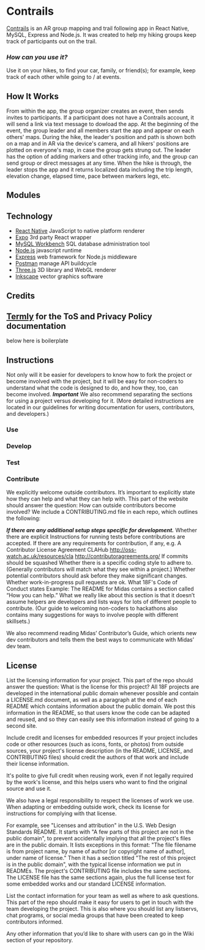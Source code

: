 # Contrails
[Contrails]() is an AR group mapping and trail following app in React Native, MySQL, Express and Node.js. It was created to help my hiking groups keep track of participants out on the trail. 

### *How can you use it?*
Use it on your hikes, to find your car, family, or friend(s); for example, keep track of each other while going to / at events.

## How It Works
From within the app, the group organizer creates an event, then sends invites to participants. If a participant does not have a Contrails account, it will send a link via text message to dowload the app. At the beginning of the event, the group leader and all members start the app and appear on each others' maps. During the hike, the leader's position and path is shown both on a map and in AR via the device's camera, and all hikers' positions are plotted on everyone's map, in case the group gets strung out. The leader has the option of adding markers and other tracking info, and the group can send group or direct messages at any time. When the hike is through, the leader stops the app and it returns localized data including the trip length, elevation change, elapsed time, pace between markers legs, etc. 

## Modules


## Technology
* [React Native](https://facebook.github.io/react-native/) JavaScript to native platform renderer
* [Expo](expo.com) 3rd party React wrapper
* [MySQL Workbench](https://www.mysql.com/products/workbench/) SQL database administration tool
* [Node.js](https://nodejs.org/en/) javascript runtime
* [Express](https://expressjs.com/) web framework for Node.js middleware
* [Postman](postman.io) manage API buildcycle
* [Three.js](https://www.npmjs.com/package/three) 3D library and WebGL renderer
* [Inkscape](https://inkscape.org/) vector graphics software

## Credits
[Termly](https://app.termly.io/dashboard/website/291545/terms-of-service) for the ToS and Privacy Policy documentation
------------------------------------------------------------------------------------
below here is boilerplate

## Instructions
Not only will it be easier for developers to know how to fork the project or become involved with the project, but it will be easy for non-coders to understand what the code is designed to do, and how they, too, can become involved. ***Important*** We also recommend separating the sections for using a project versus developing for it. (More detailed instructions are located in our guidelines for writing documentation for users, contributors, and developers.)
### Use
### Develop
### Test
### Contribute
We explicitly welcome outside contributors. It’s important to explicitly state how they can help and what they can help with. This part of the website should answer the question: How can outside contributors become involved? We include a CONTRIBUTING.md file in each repo, which outlines the following:

***If there are any additional setup steps specific for development.***
Whether there are explicit Instructions for running tests before contributions are accepted.
If there are any requirements for contribution, if any, e.g.
A Contributor License Agreement
CLAHub
http://oss-watch.ac.uk/resources/cla
http://contributoragreements.org/
If commits should be squashed
Whether there is a specific coding style to adhere to. (Generally contributors will match what they see within a project.)
Whether potential contributors should ask before they make significant changes.
Whether work-in-progress pull requests are ok.
What 18F's Code of Conduct states
Example: The README for Midas contains a section called “How you can help.” What we really like about this section is that it doesn’t assume helpers are developers and lists ways for lots of different people to contribute. (Our guide to welcoming non-coders to hackathons also contains many suggestions for ways to involve people with different skillsets.)

We also recommend reading Midas’ Contributor’s Guide, which orients new dev contributors and tells them the best ways to communicate with Midas’ dev team.


## License
List the licensing information for your project.
This part of the repo should answer the question: What is the license for this project? All 18F projects are developed in the international public domain whenever possible and contain a LICENSE.md document, as well as a paragraph at the end of each README which contains information about the public domain. We post this information in the README, so that users know the code can be adapted and reused, and so they can easily see this information instead of going to a second site.

Include credit and licenses for embedded resources
If your project includes code or other resources (such as icons, fonts, or photos) from outside sources, your project's license description (in the README, LICENSE, and CONTRIBUTING files) should credit the authors of that work and include their license information.

It's polite to give full credit when reusing work, even if not legally required by the work's license, and this helps users who want to find the original source and use it.

We also have a legal responsibility to respect the licenses of work we use. When adapting or embedding outside work, check its license for instructions for complying with that license.

For example, see "Licenses and attribution" in the U.S. Web Design Standards README. It starts with "A few parts of this project are not in the public domain", to prevent accidentally implying that all the project's files are in the public domain. It lists exceptions in this format: "The file filename is from project name, by name of author [or copyright name of author], under name of license." Then it has a section titled "The rest of this project is in the public domain", with the typical license information we put in READMEs. The project's CONTRIBUTING file includes the same sections. The LICENSE file has the same sections again, plus the full license text for some embedded works and our standard LICENSE information.

List the contact information for your team as well as where to ask questions.
This part of the repo should make it easy for users to get in touch with the team developing the project. This is also where you should list any listservs, chat programs, or social media groups that have been created to keep contributors informed.

Any other information that you’d like to share with users can go in the Wiki section of your repository.